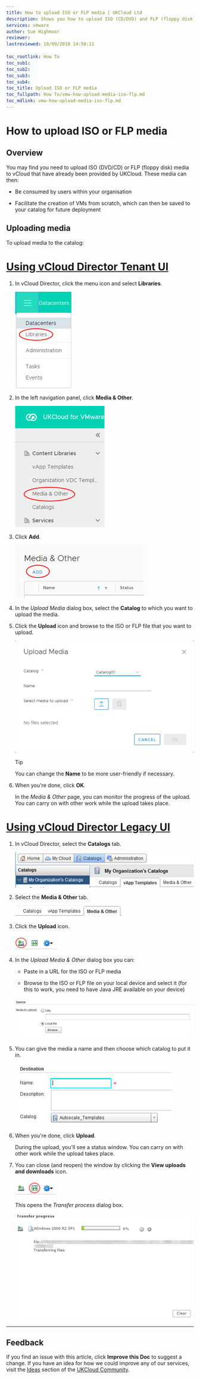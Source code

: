 ```yaml
---
title: How to upload ISO or FLP media | UKCloud Ltd
description: Shows you how to upload ISO (CD/DVD) and FLP (floppy disk) media within vCloud Director
services: vmware
author: Sue Highmoor
reviewer:
lastreviewed: 10/09/2018 14:50:11

toc_rootlink: How To
toc_sub1:
toc_sub2:
toc_sub3:
toc_sub4:
toc_title: Upload ISO or FLP media
toc_fullpath: How To/vmw-how-upload-media-iso-flp.md
toc_mdlink: vmw-how-upload-media-iso-flp.md
---
```


# How to upload ISO or FLP media

## Overview

You may find you need to upload ISO (DVD/CD) or FLP (floppy disk) media to vCloud that have already been provided by UKCloud. These media can then:

- Be consumed by users within your organisation

- Facilitate the creation of VMs from scratch, which can then be saved to your catalog for future deployment

## Uploading media

To upload media to the catalog:

# [Using vCloud Director Tenant UI](#tab/tabid-1)

1. In vCloud Director, click the menu icon and select **Libraries**.

    ![Libraries menu option in vCloud Director](images/vmw-vcd-mnu-libraries.png)

2. In the left navigation panel, click **Media & Other**.

    ![Media & Other tab](images/vmw-vcd-mnu-media.png)

3. Click **Add**.

    ![Upload media button](images/vmw-vcd-btn-add-media.png)

4. In the *Upload Media* dialog box, select the **Catalog** to which you want to upload the media.

5. Click the **Upload** icon and browse to the ISO or FLP file that you want to upload.

    ![Upload Media dialog box](images/vmw-vcd91-upload-media.png)

    > [!TIP]
    > You can change the **Name** to be more user-friendly if necessary.

6. When you're done, click **OK**.

    In the *Media & Other* page, you can monitor the progress of the upload. You can carry on with other work while the upload takes place.

# [Using vCloud Director Legacy UI](#tab/tabid-2)

1. In vCloud Director, select the **Catalogs** tab.

    ![Catalogs tab in vCloud Director](images/vmw-vcd-tab-catalogs.png)

2. Select the **Media & Other** tab.

    ![Media & Other tab](images/vmw-vcd-tab-media.png)

3. Click the **Upload** icon.

    ![Upload icon](images/vmw-vcd-ico-upload-media.png)

4. In the *Upload Media & Other* dialog box you can:

    - Paste in a URL for the ISO or FLP media

    - Browse to the ISO or FLP file on your local device and select it (for this to work, you need to have Java JRE available on your device)

    ![Upload Media & Other dialog box](images/vmw-vcd-upload-media-source.png)

5. You can give the media a name and then choose which catalog to put it in.

    ![Specify destination for media](images/vmw-vcd-upload-media-destination.png)

6. When you're done, click **Upload**.

    During the upload, you'll see a status window. You can carry on with other work while the upload takes place.

7. You can close (and reopen) the window by clicking the **View uploads and downloads** icon.

    ![View uploads and downloads icon](images/vmw-vcd-ico-upload-progress.png)

    This opens the *Transfer process* dialog box.

    ![Transfer process dialog box](images/vmw-vcd-transfer-process.png)

***

## Feedback

If you find an issue with this article, click **Improve this Doc** to suggest a change. If you have an idea for how we could improve any of our services, visit the [Ideas](https://community.ukcloud.com/ideas) section of the [UKCloud Community](https://community.ukcloud.com).
